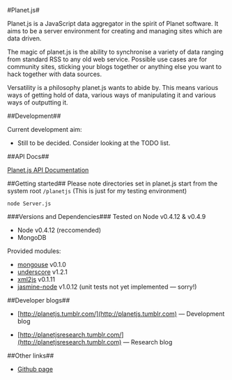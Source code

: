 #Planet.js#

Planet.js is a JavaScript data aggregator in the spirit of Planet software. It aims to be a server environment for creating and managing sites which are data driven.

The magic of planet.js is the ability to synchronise a variety of data ranging from standard RSS to any old web service. Possible use cases are for community sites, sticking your blogs together or anything else you want to hack together with data sources.

Versatility is a philosophy planet.js wants to abide by. This means various ways of getting hold of data, various ways of manipulating it and various ways of outputting it.

##Development##

Current development aim:

* Still to be decided. Consider looking at the TODO list.  

##API Docs##

[Planet.js API Documentation](http://aaronacerboni.github.com/planet.js/docs/)

##Getting started##
Please note directories set in planet.js start from the system root `/planetjs` (This is just for my testing environment) 

`node Server.js`

###Versions and Dependencies###
Tested on Node v0.4.12 & v0.4.9

* Node v0.4.12 (reccomended)
* MongoDB

Provided modules:

* [mongouse](https://github.com/amark/mongous) v0.1.0
* [underscore](http://documentcloud.github.com/underscore/) v1.2.1
* [xml2js](https://github.com/Leonidas-from-XIV/node-xml2js) v0.1.11
* [jasmine-node](https://github.com/pivotal/jasmine) v1.0.12 (unit tests not yet implemented &mdash; sorry!)

##Developer blogs##
* [http://planetjs.tumblr.com/](http://planetjs.tumblr.com) &mdash; Development blog

* [http://planetjsresearch.tumblr.com/](http://planetjsresearch.tumblr.com) &mdash; Research blog

##Other links##

- [Github page](http://aaronacerboni.github.com/planet.js/)